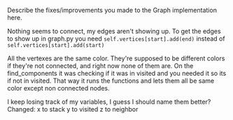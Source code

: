 Describe the fixes/improvements you made to the Graph implementation here.

Nothing seems to connect, my edges aren't showing up.
    To get the edges to show up in graph.py you need `self.vertices[start].add(end)` instead of `self.vertices[start].add(start)`

All the vertexes are the same color. They're supposed to be different colors if they're not connected, and right now none of them are.
    On the find_components it was checking if it was in visited and you needed it so its if not in visited. That way it runs the functions and lets them all be same color except non connected nodes.

I keep losing track of my variables, I guess I should name them better?
    Changed:
    x to stack
    y to visited
    z to neighbor